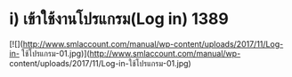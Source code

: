 # i)	เข้าใช้งานโปรแกรม(Log in) 1389

[![](http://www.smlaccount.com/manual/wp-content/uploads/2017/11/Log-in-
ใช้โปรแกรม-01.jpg)](http://www.smlaccount.com/manual/wp-
content/uploads/2017/11/Log-in-ใช้โปรแกรม-01.jpg)

